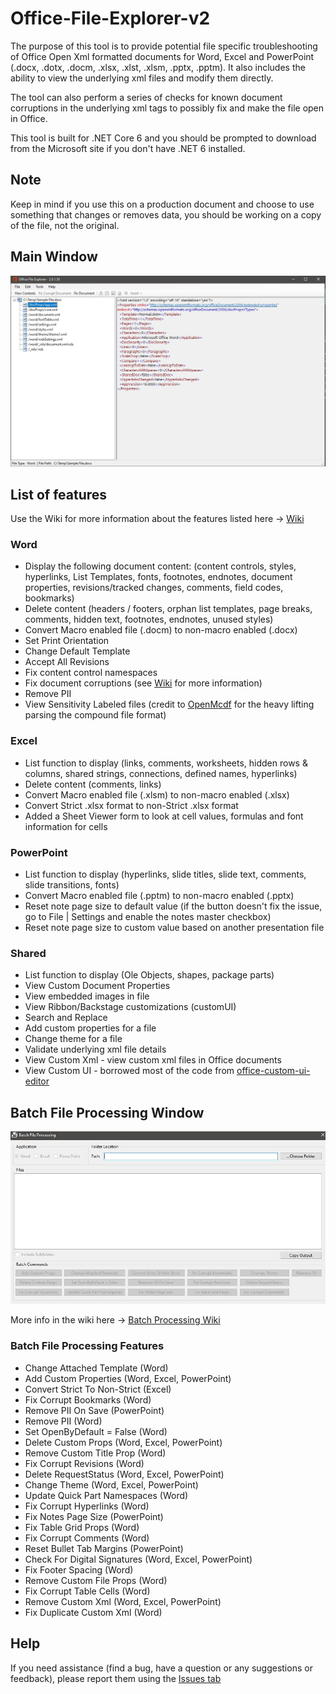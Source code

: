 # Office-File-Explorer-v2

The purpose of this tool is to provide potential file specific troubleshooting of Office Open Xml formatted documents for Word, Excel and PowerPoint (.docx, .dotx, .docm, .xlsx, .xlst, .xlsm, .pptx, .pptm).  It also includes the ability to view the underlying xml files and modify them directly.

The tool can also perform a series of checks for known document corruptions in the underlying xml tags to possibly fix and make the file open in Office.  

This tool is built for .NET Core 6 and you should be prompted to download from the Microsoft site if you don't have .NET 6 installed.

## Note
Keep in mind if you use this on a production document and choose to use something that changes or removes data, you should be working on a copy of the file, not the original.  

## Main Window
![image](https://github.com/desjarlais/desjarlais.github.io/blob/master/img/ofe-mainform.jpg?raw=true)

## List of features

Use the Wiki for more information about the features listed here -> [Wiki](https://github.com/desjarlais/Office-File-Explorer-v2/wiki)

### Word
* Display the following document content: (content controls, styles, hyperlinks, List Templates, fonts, footnotes, endnotes, document properties, revisions/tracked changes, comments, field codes, bookmarks)
* Delete content (headers / footers, orphan list templates, page breaks, comments, hidden text, footnotes, endnotes, unused styles)
* Convert Macro enabled file (.docm) to non-macro enabled (.docx)
* Set Print Orientation
* Change Default Template
* Accept All Revisions
* Fix content control namespaces
* Fix document corruptions (see [Wiki](https://github.com/desjarlais/Office-File-Explorer-v2/wiki/Fix-Document-Feature) for more information)
* Remove PII
* View Sensitivity Labeled files (credit to [OpenMcdf](https://github.com/ironfede/openmcdf) for the heavy lifting parsing the compound file format)

### Excel
* List function to display (links, comments, worksheets, hidden rows & columns, shared strings, connections, defined names, hyperlinks)
* Delete content (comments, links)
* Convert Macro enabled file (.xlsm) to non-macro enabled (.xlsx) 
* Convert Strict .xlsx format to non-Strict .xlsx format
* Added a Sheet Viewer form to look at cell values, formulas and font information for cells

### PowerPoint
* List function to display (hyperlinks, slide titles, slide text, comments, slide transitions, fonts)
* Convert Macro enabled file (.pptm) to non-macro enabled (.pptx)
* Reset note page size to default value (if the button doesn't fix the issue, go to File | Settings and enable the notes master checkbox)
* Reset note page size to custom value based on another presentation file

### Shared
* List function to display (Ole Objects, shapes, package parts)
* View Custom Document Properties
* View embedded images in file
* View Ribbon/Backstage customizations (customUI)
* Search and Replace
* Add custom properties for a file
* Change theme for a file
* Validate underlying xml file details
* View Custom Xml - view custom xml files in Office documents
* View Custom UI - borrowed most of the code from [office-custom-ui-editor](https://github.com/OfficeDev/office-custom-ui-editor)

## Batch File Processing Window 
![image](https://github.com/desjarlais/desjarlais.github.io/blob/master/img/ofe2batch.jpg?raw=true)

More info in the wiki here -> [Batch Processing Wiki](https://github.com/desjarlais/Office-File-Explorer-v2/wiki/Batch-Processing)

### Batch File Processing Features
* Change Attached Template (Word)
*	Add Custom Properties (Word, Excel, PowerPoint)
*	Convert Strict To Non-Strict (Excel)
*	Fix Corrupt Bookmarks (Word)
*	Remove PII On Save (PowerPoint)
*	Remove PII (Word)
*	Set OpenByDefault = False (Word)
*	Delete Custom Props (Word, Excel, PowerPoint)
*	Remove Custom Title Prop (Word)
*	Fix Corrupt Revisions (Word)
*	Delete RequestStatus (Word, Excel, PowerPoint)
*	Change Theme (Word, Excel, PowerPoint)
*	Update Quick Part Namespaces (Word)
*	Fix Corrupt Hyperlinks (Word)
*	Fix Notes Page Size (PowerPoint)
*	Fix Table Grid Props (Word)
*	Fix Corrupt Comments (Word)
*	Reset Bullet Tab Margins (PowerPoint)
*	Check For Digital Signatures (Word, Excel, PowerPoint)
*	Fix Footer Spacing (Word)
*	Remove Custom File Props  (Word)
*	Fix Corrupt Table Cells (Word)
*	Remove Custom Xml (Word, Excel, PowerPoint)
*	Fix Duplicate Custom Xml (Word)

## Help
If you need assistance (find a bug, have a question or any suggestions or feedback), please report them using the [Issues tab](https://github.com/desjarlais/Office-File-Explorer-v2/issues)
